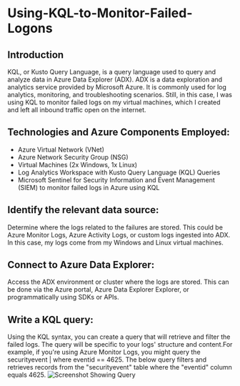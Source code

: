 # Using-KQL-to-Monitor-Failed-Logons

## Introduction

KQL, or Kusto Query Language, is a query language used to query and analyze data in Azure Data  Explorer (ADX). ADX is a data exploration and analytics service provided by Microsoft Azure. It is  commonly used for log analytics, monitoring, and troubleshooting scenarios. Still, in this case, I was  using KQL to monitor failed logs on my virtual machines, which I created and left all inbound traffic open  on the internet. 

## Technologies and Azure Components Employed: 

- Azure Virtual Network (VNet) 
- Azure Network Security Group (NSG) 
- Virtual Machines (2x Windows, 1x Linux) 
- Log Analytics Workspace with Kusto Query Language (KQL) Queries 
- Microsoft Sentinel for Security Information and Event Management (SIEM) to monitor failed logs in Azure using KQL

## Identify the relevant data source:

Determine where the logs related to the failures are stored. This could  be Azure Monitor Logs, Azure Activity Logs, or custom logs ingested into ADX. In this case, my logs come  from my Windows and Linux virtual machines.

## Connect to Azure Data Explorer:

Access the ADX environment or cluster where the logs are stored. This  can be done via the Azure portal, Azure Data Explorer Explorer, or programmatically using SDKs or APIs.

## Write a KQL query:

Using the KQL syntax, you can create a query that will retrieve and filter the failed  logs. The query will be specific to your logs' structure and content.For example, if you're using Azure  Monitor Logs, you might query the securityevent | where eventid == 4625. The below query filters and  retrieves records from the "securityevent" table where the "eventid" column equals 4625.
![Screenshot Showing Query](https://imgur.com/a/kl3irDl)
